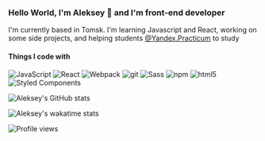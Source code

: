 ### Hello World, I'm Aleksey 👋 and I'm front-end developer
I'm currently based in Tomsk. I'm  learning Javascript and React, working on some side projects, and helping students [@Yandex.Practicum](https://praktikum.yandex.ru/web/) to study
#### Things I code with

<p>
<img alt="JavaScript" src="https://img.shields.io/badge/-JavaScript-f0db4f?style=flat-square&logo=javascript&logoColor=white" />
<img alt="React" src="https://img.shields.io/badge/-React-45b8d8?style=flat-square&logo=react&logoColor=white" />
<img alt="Webpack" src="https://img.shields.io/badge/-Webpack-8DD6F9?style=flat-square&logo=webpack&logoColor=white" />
<img alt="git" src="https://img.shields.io/badge/-Git-F05032?style=flat-square&logo=git&logoColor=white" />
<img alt="Sass" src="https://img.shields.io/badge/-Sass-CC6699?style=flat-square&logo=sass&logoColor=white" />
<img alt="npm" src="https://img.shields.io/badge/-Gulp-CB3837?style=flat-square&logo=gulp&logoColor=white" />
<img alt="html5" src="https://img.shields.io/badge/-HTML5-E34F26?style=flat-square&logo=html5&logoColor=white" />
<img alt="Styled Components" src="https://img.shields.io/badge/-CSS3-0F5298?style=flat-square&logo=styled-components&logoColor=white" />
</p>

![Aleksey's GitHub stats](https://github-readme-stats.vercel.app/api?username=jusstes&hide=issues,stars)

![Aleksey's wakatime stats](https://github-readme-stats.vercel.app/api/wakatime?username=jusstes)

![Profile views](https://gpvc.arturio.dev/jusstes)  
